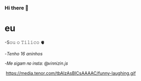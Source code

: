 ### Hi there 👋
# eu
-S𝚘𝚞 𝚘 𝚃𝚒𝚕𝚒𝚌𝚘 🫀


-*Tenho 16 aninhos*


-𝑀𝑒 𝑠𝑖𝑔𝑎𝑚 𝑛𝑜 𝑖𝑛𝑠𝑡𝑎: @𝑣𝑖𝑛𝑛𝑖𝑧𝑖𝑛.𝑗𝑠


![]()
https://media.tenor.com/tbAlzAsBICsAAAAC/funny-laughing.gif
